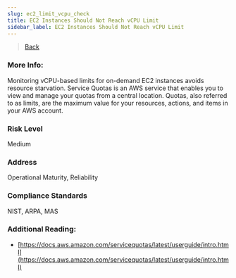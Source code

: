 ```yaml
---
slug: ec2_limit_vcpu_check
title: EC2 Instances Should Not Reach vCPU Limit
sidebar_label: EC2 Instances Should Not Reach vCPU Limit
---
```

> [Back](../../ec2monitoring)

### More Info:
Monitoring vCPU-based limits for on-demand EC2 instances avoids resource starvation. Service Quotas is an AWS service that enables you to view and manage your quotas from a central location. Quotas, also referred to as limits, are the maximum value for your resources, actions, and items in your AWS account.

### Risk Level
Medium

### Address
Operational Maturity, Reliability

### Compliance Standards
NIST, ARPA, MAS

### Additional Reading:
- [https://docs.aws.amazon.com/servicequotas/latest/userguide/intro.html](https://docs.aws.amazon.com/servicequotas/latest/userguide/intro.html) 

